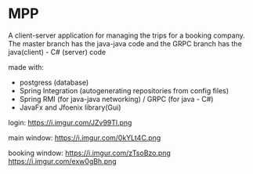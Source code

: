 # MPP

A client-server application for managing the trips for a booking company.
The master branch has the java-java code and the GRPC branch has the java(client) - C# (server) code

made with:
- postgress (database)
- Spring Integration (autogenerating repositories from config files)
- Spring RMI (for java-java networking) / GRPC (for java - C#)
- JavaFx and Jfoenix library(Gui)


login:
https://i.imgur.com/JZv99Tl.png

main window:
https://i.imgur.com/0kYLt4C.png

booking window:
https://i.imgur.com/zTsoBzo.png
https://i.imgur.com/exw0gBh.png
